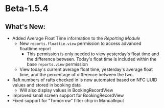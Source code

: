 # Beta-1.5.4

## What's New:
- Added Average Float Time information to the *Reporting Module*
    - New `reports.floattie.view` permission to access advanced floattime report
        - This permission is only needed to view yesterday's float time and the difference between. Today's float time is included within the base `reports.view` permission
    - View today's current average float time, yesterday's average float time, and the percentage of difference between the two. 
- Raft numbers of rafts checked in is now automated based on NFC UUID values and stored in booking data
    - Will also display values in BookingRecordView
- Improved small screen support for BookingRecordView
- Fixed support for "Tomorrow" filter chip in ManualInput 